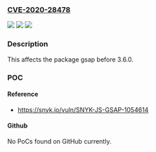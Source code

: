 ### [CVE-2020-28478](https://cve.mitre.org/cgi-bin/cvename.cgi?name=CVE-2020-28478)
![](https://img.shields.io/static/v1?label=Product&message=gsap&color=blue)
![](https://img.shields.io/static/v1?label=Version&message=%3C%203.6.0%20&color=brighgreen)
![](https://img.shields.io/static/v1?label=Vulnerability&message=Prototype%20Pollution&color=brighgreen)

### Description

This affects the package gsap before 3.6.0.

### POC

#### Reference
- https://snyk.io/vuln/SNYK-JS-GSAP-1054614

#### Github
No PoCs found on GitHub currently.

